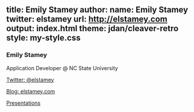 title: Emily Stamey
author:
    name: Emily Stamey
    twitter: elstamey
    url: http://elstamey.com
output: index.html
theme: jdan/cleaver-retro
style: my-style.css
-------------------

### Emily Stamey
Application Developer @ NC State University

[Twitter: @elstamey](https://twitter.com/elstamey)

[Blog: elstamey.com](http://www.elstamey.com/)

[Presentations](./presentations/)

